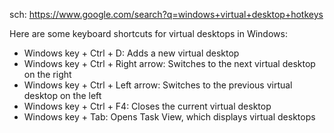 sch: https://www.google.com/search?q=windows+virtual+desktop+hotkeys

Here are some keyboard shortcuts for virtual desktops in Windows: 
- Windows key + Ctrl + D: Adds a new virtual desktop 
- Windows key + Ctrl + Right arrow: Switches to the next virtual desktop on the right 
- Windows key + Ctrl + Left arrow: Switches to the previous virtual desktop on the left 
- Windows key + Ctrl + F4: Closes the current virtual desktop 
- Windows key + Tab: Opens Task View, which displays virtual desktops
